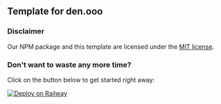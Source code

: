 ## Template for den.ooo

### Disclaimer

Our NPM package and this template are licensed under the [MIT license](https://github.com/dendotooo/den.ooo/blob/main/license).

### Don't want to waste any more time?

Click on the button below to get started right away:

[![Deploy on Railway](https://railway.app/button.svg)](https://railway.app/template/zHcmpg?referralCode=_LFOM3)
